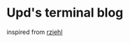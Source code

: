 Upd's terminal blog
===================

inspired from [rziehl](https://github.com/rziehl/from_the_terminal)

